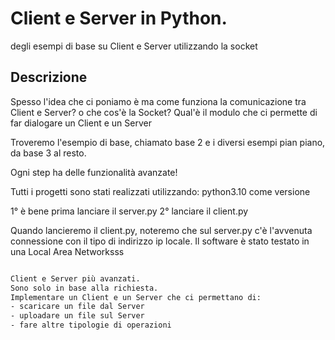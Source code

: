 # Client e Server in Python.

degli esempi di base su Client e Server utilizzando la socket

## Descrizione

Spesso l'idea che ci poniamo è ma come funziona la comunicazione
tra Client e Server? o che cos'è la Socket?
Qual'è il modulo che ci permette di far dialogare un Client e un Server

Troveremo l'esempio di base, chiamato base 2
e i diversi esempi pian piano, da base 3 al resto.

Ogni step ha delle funzionalità avanzate!

Tutti i progetti sono stati realizzati utilizzando:
python3.10 come versione


1° è bene prima lanciare il server.py
2° lanciare il client.py

Quando lancieremo il client.py, noteremo che sul server.py
c'è l'avvenuta connessione con il tipo di indirizzo ip locale.
Il software è stato testato in una Local Area Networksss



```bash

Client e Server più avanzati.
Sono solo in base alla richiesta.
Implementare un Client e un Server che ci permettano di:
- scaricare un file dal Server
- uploadare un file sul Server
- fare altre tipologie di operazioni


```